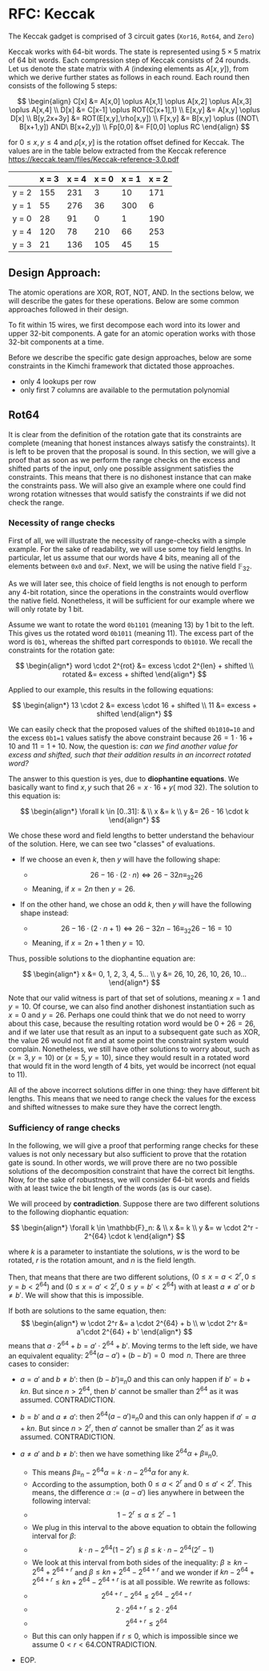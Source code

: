 # RFC: Keccak

The Keccak gadget is comprised of 3 circuit gates (`Xor16`, `Rot64`, and `Zero`)

Keccak works with 64-bit words. The state is represented using $5\times 5$ matrix
of 64 bit words. Each compression step of Keccak consists of 24 rounds. Let us
denote the state matrix with $A$ (indexing elements as $A[x,y]$), from which we derive
further states as follows in each round. Each round then consists of the following 5 steps:

$$
\begin{align}
C[x] &= A[x,0] \oplus A[x,1] \oplus A[x,2] \oplus A[x,3] \oplus A[x,4] \\
D[x] &= C[x-1] \oplus ROT(C[x+1],1) \\
E[x,y] &= A[x,y]  \oplus D[x] \\
B[y,2x+3y] &= ROT(E[x,y],\rho[x,y]) \\
F[x,y] &= B[x,y] \oplus ((NOT\ B[x+1,y]) AND\ B[x+2,y]) \\
Fp[0,0] &= F[0,0] \oplus RC
\end{align}
$$

for $0\leq x, y \leq 4$ and $\rho[x,y]$ is the rotation offset defined for Keccak.
The values are in the table below extracted from the Keccak reference
<https://keccak.team/files/Keccak-reference-3.0.pdf>

|       | x = 3 | x = 4 | x = 0 | x = 1 | x = 2 |
| ----- | ----- | ----- | ----- | ----- | ----- |
| y = 2 | 155   | 231   | 3     | 10    | 171   |
| y = 1 | 55    | 276   | 36    | 300   | 6     |
| y = 0 | 28    | 91    | 0     | 1     | 190   |
| y = 4 | 120   | 78    | 210   | 66    | 253   |
| y = 3 | 21    | 136   | 105   | 45    | 15    |

## Design Approach:

The atomic operations are XOR, ROT, NOT, AND. In the sections below, we will describe
the gates for these operations. Below are some common approaches followed in their design.

To fit within 15 wires, we first decompose each word into its lower and upper 32-bit
components. A gate for an atomic operation works with those 32-bit components at a time.

Before we describe the specific gate design approaches, below are some constraints in the
Kimchi framework that dictated those approaches.
* only 4 lookups per row
* only first 7 columns are available to the permutation polynomial

## Rot64

It is clear from the definition of the rotation gate that its constraints are complete 
(meaning that honest instances always satisfy the constraints). It is left to be proven
that the proposal is sound. In this section, we will give a proof that as soon as we 
perform the range checks on the excess and shifted parts of the input, only one possible
assignment satisfies the constraints. This means that there is no dishonest instance that
can make the constraints pass. We will also give an example where one could find wrong
rotation witnesses that would satisfy the constraints if we did not check the range.

### Necessity of range checks

First of all, we will illustrate the necessity of range-checks with a simple example. 
For the sake of readability, we will use some toy field lengths. In particular, let us 
assume that our words have 4 bits, meaning all of the elements between `0x0` and `0xF`. 
Next, we will be using the native field $\mathbb{F}_{32}$. 

As we will later see, this choice of field lengths is not enough to perform any 4-bit
rotation, since the operations in the constraints would overflow the native field.
Nonetheless, it will be sufficient for our example where we will only rotate by 1 bit.

Assume we want to rotate the word `0b1101` (meaning 13) by 1 bit to the left. This gives
us the rotated word `0b1011` (meaning 11). The excess part of the word is `0b1`, whereas
the shifted part corresponds to `0b1010`. We recall the constraints for the rotation gate:

$$
\begin{align*}
word \cdot 2^{rot} &= excess \cdot 2^{len} + shifted \\
rotated &= excess + shifted
\end{align*}
$$

Applied to our example, this results in the following equations:

$$
\begin{align*}
13 \cdot 2 &= excess \cdot 16 + shifted \\
11 &= excess + shifted
\end{align*}
$$

We can easily check that the proposed values of the shifted `0b1010=10` and the excess
`0b1=1` values satisfy the above constraint because $26 = 1 \cdot 16 + 10$ and $11 = 1 + 10$. 
Now, the question is: _can we find another value for excess and shifted, such that their addition results in an incorrect rotated word?_

The answer to this question is yes, due to __diophantine equations__. We basically want to find $x,y$ such that $26 = x \cdot 16 + y (\text{ mod } 32)$. The solution to this equation is:

$$
\begin{align*}
\forall k \in [0..31]: & \\
x &= k \\
y &= 26 - 16 \cdot k
\end{align*}
$$

We chose these word and field lengths to better understand the behaviour of the solution. Here, we can see two "classes" of evaluations.

- If we choose an even $k$, then $y$ will have the following shape: 
  - $$26 - 16 \cdot (2 \cdot n) \iff 26 - 32n \equiv_{32} 26 $$
  - Meaning, if $x = 2n$ then $y = 26$.

- If on the other hand, we chose an odd $k$, then $y$ will have the following shape instead:
  - $$26 - 16 \cdot (2 \cdot n + 1) \iff 26 - 32n - 16 \equiv_{32} 26 - 16 = 10$$
  - Meaning, if $x = 2n+1$ then $y = 10$. 

Thus, possible solutions to the diophantine equation are:

$$
\begin{align*}
x &= 0, 1, 2, 3, 4, 5... \\
y &= 26, 10, 26, 10, 26, 10...
\end{align*}
$$

Note that our valid witness is part of that set of solutions, meaning $x=1$ and $y=10$. Of course, we can also find another dishonest instantiation such as $x=0$ and $y=26$. Perhaps one could think that we do not need to worry about this case, because the resulting rotation word would be $0+26=26$, and if we later use that result as an input to a subsequent gate such as XOR, the value $26$ would not fit and at some point the constraint system would complain. Nonetheless, we still have other solutions to worry about, such as $(x=3, y=10)$ or $(x=5, y=10)$, since they would result in a rotated word that would fit in the word length of 4 bits, yet would be incorrect (not equal to $11$). 

All of the above incorrect solutions differ in one thing: they have different bit lengths. This means that we need to range check the values for the excess and shifted witnesses to make sure they have the correct length. 

### Sufficiency of range checks

In the following, we will give a proof that performing range checks for these values is not only necessary but also sufficient to prove that the rotation gate is sound. In other words, we will prove there are no two possible solutions of the decomposition constraint that have the correct bit lengths. Now, for the sake of robustness, we will consider 64-bit words and fields with at least twice the bit length of the words (as is our case). 

We will proceed by __contradiction__. Suppose there are two different solutions to the following diophantic equation:

$$
\begin{align*}
\forall k \in \mathbb{F}_n: & \\
x &= k \\
y &= w \cdot 2^r - 2^{64} \cdot k
\end{align*}
$$

where $k$ is a parameter to instantiate the solutions, $w$ is the word to be rotated, $r$ is the rotation amount, and $n$ is the field length.

Then, that means that there are two different solutions, $(0\leq x=a<2^r, 0\leq y=b<2^{64})$ and $(0\leq x=a'<2^r, 0\leq y=b'<2^{64})$ with at least $a \neq a'$ or $b \neq b'$. We will show that this is impossible.

If both are solutions to the same equation, then: 
$$
\begin{align*}
w \cdot 2^r &= a \cdot 2^{64} + b \\
w \cdot 2^r &= a'\cdot 2^{64} + b'
\end{align*}
$$
means that $a \cdot 2^{64} + b = a'\cdot 2^{64} + b'$. Moving terms to the left side, we have an equivalent equality: $2^{64}(a-a') + (b-b')=0 \mod{n}$. There are three cases to consider:

- $a = a'$ and $b \neq b'$: then $(b - b') \equiv_n 0$ and this can only happen if $b' = b + kn$. But since $n > 2^{64}$, then $b'$ cannot be smaller than $2^{64}$ as it was assumed. CONTRADICTION.
  
- $b = b'$ and $a \neq a'$: then $2^{64}(a - a') \equiv_n 0$ and this can only happen if $a' = a + kn$. But since $n > 2^r$, then $a'$ cannot be smaller than $2^r$ as it was assumed. CONTRADICTION.

- $a\neq a'$ and $b \neq b'$: then we have something like $2^{64} \alpha + \beta \equiv_n 0$. 
  - This means $\beta \equiv_n -2^{64} \alpha = k \cdot n - 2^{64} \alpha$ for any $k$.
  - According to the assumption, both $0\leq a<2^r$ and $0\leq a'<2^r$. This means, the difference $\alpha:=(a - a')$ lies anywhere in between the following interval: 
  - $$1 - 2^r \leq \alpha \leq 2^r - 1$$
  - We plug in this interval to the above equation to obtain the following interval for $\beta$:
  - $$k\cdot n - 2^{64}(1-2^r)\leq \beta \leq k\cdot n - 2^{64}(2^r - 1) $$
  - We look at this interval from both sides of the inequality: $\beta \geq kn - 2^{64} + 2^{64+r}$ and $\beta \leq kn + 2^{64} - 2^{64+r}$ and we wonder if $kn - 2^{64} + 2^{64+r} \leq kn + 2^{64} - 2^{64+r}$ is at all possible. We rewrite as follows:
  - $$2^{64+r} - 2^{64} \leq 2^{64} - 2^{64+r}$$
  - $$2\cdot2^{64+r} \leq 2\cdot2^{64} $$
  - $$2^{64+r} \leq 2^{64} $$
  - But this can only happen if $r\leq 0$, which is impossible since we assume $0 < r < 64$.CONTRADICTION.
- EOP.
